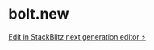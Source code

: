 # bolt.new

[Edit in StackBlitz next generation editor ⚡️](https://stackblitz.com/~/github.com/piyushmaji524/bolt.new)